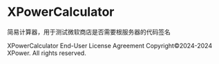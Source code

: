 # XPowerCalculator
简易计算器，用于测试微软商店是否需要根服务器的代码签名

XPowerCalculator
End-User License Agreement
Copyright©2024-2024 XPower.  All rights reserved.
